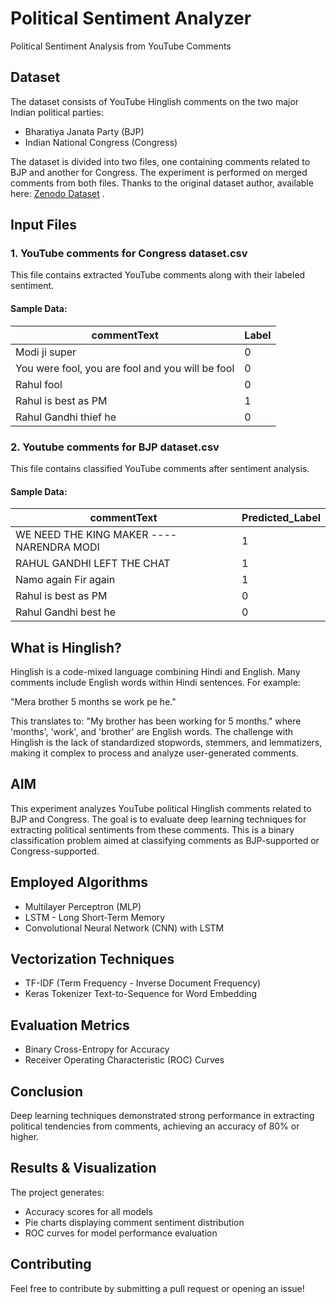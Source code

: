 # Political Sentiment Analyzer
Political Sentiment Analysis from YouTube Comments

## Dataset

The dataset consists of YouTube Hinglish comments on the two major Indian political parties:

- Bharatiya Janata Party (BJP)
- Indian National Congress (Congress)

The dataset is divided into two files, one containing comments related to BJP and another for Congress. The experiment is performed on merged comments from both files. Thanks to the original dataset author, available here: [Zenodo Dataset](https://zenodo.org/records/3055456#.XScftOhKhPZ)
.

## Input Files

### 1. YouTube comments  for Congress dataset.csv
This file contains extracted YouTube comments along with their labeled sentiment.

#### Sample Data:

| commentText | Label |
|-------------|-------|
| Modi ji super | 0 |
| You were fool, you are fool and you will be fool | 0 |
| Rahul fool | 0 |
| Rahul is best as PM | 1 |
| Rahul Gandhi thief he | 0 |

### 2. Youtube comments for BJP dataset.csv
This file contains classified YouTube comments after sentiment analysis.

#### Sample Data:

| commentText | Predicted_Label |
|-------------|----------------|
|WE NEED THE KING MAKER  ---- NARENDRA MODI | 1|
| RAHUL GANDHI LEFT THE CHAT | 1|
| Namo again Fir again  | 1 |
| Rahul is best as PM | 0 |
| Rahul Gandhi best he | 0 |

## What is Hinglish?

Hinglish is a code-mixed language combining Hindi and English. Many comments include English words within Hindi sentences. For example:

"Mera brother 5 months se work pe he."

This translates to: "My brother has been working for 5 months." where 'months', 'work', and 'brother' are English words. The challenge with Hinglish is the lack of standardized stopwords, stemmers, and lemmatizers, making it complex to process and analyze user-generated comments.

## AIM

This experiment analyzes YouTube political Hinglish comments related to BJP and Congress. The goal is to evaluate deep learning techniques for extracting political sentiments from these comments. This is a binary classification problem aimed at classifying comments as BJP-supported or Congress-supported.

## Employed Algorithms

- Multilayer Perceptron (MLP)
- LSTM - Long Short-Term Memory
- Convolutional Neural Network (CNN) with LSTM

## Vectorization Techniques

- TF-IDF (Term Frequency - Inverse Document Frequency)
- Keras Tokenizer Text-to-Sequence for Word Embedding

## Evaluation Metrics

- Binary Cross-Entropy for Accuracy
- Receiver Operating Characteristic (ROC) Curves

## Conclusion

Deep learning techniques demonstrated strong performance in extracting political tendencies from comments, achieving an accuracy of 80% or higher.

## Results & Visualization

The project generates:

- Accuracy scores for all models
- Pie charts displaying comment sentiment distribution
- ROC curves for model performance evaluation

## Contributing

Feel free to contribute by submitting a pull request or opening an issue!

